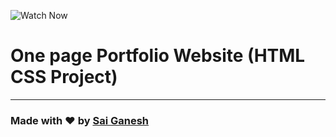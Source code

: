 ![Watch Now](./img/Design.jpg)
# One page Portfolio Website (HTML CSS Project)

---

### Made with ❤️ by [Sai Ganesh](https://www.instagram.com/mr._.rowdy_boy/)
